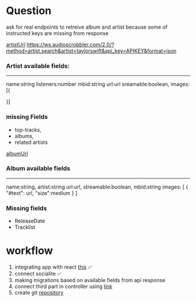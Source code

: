 # Question
ask for real endpoints to retreive album and artist because some of instructed keys are missing from response


[artistUrl](https://ws.audioscrobbler.com/2.0/?method=artist.search&artist=taylorswift&api_key=8b238083d2af17e0a983a19782a88ddd&format=json)
https://ws.audioscrobbler.com/2.0/?method=artist.search&artist=taylorswift&api_key=APIKEY&format=json

### Artist available fields:
-----------------------
name:string
listeners:number
mbid:string
url:url
sreamable:boolean,
images: [{

}]

### missing Fields
- top-tracks,
- albums,
- related artists

[albumUrl](https://ws.audioscrobbler.com/2.0/?method=album.search&album=lsd&api_key=8b238083d2af17e0a983a19782a88ddd&format=json)

### Album available fields
--------------------------
name:string,
artist:string
url:url,
streamable:boolean,
mbid:string
images: [
    {
        "#text": url,
        "size":medium
}
]

### Missing fields
- ReleaseDate
- Tracklist

# workflow
1. integrating app with react [this](https://bagisto.com/en/how-to-integrate-third-party-apis-in-laravel/) ✅
2. connect socialite ✅
3. making migrations based on available fields from api response 
4. connect third part in controller using [link](https://bagisto.com/en/how-to-integrate-third-party-apis-in-laravel/)
5. create git [repository](https://github.com/nahimanajz)


